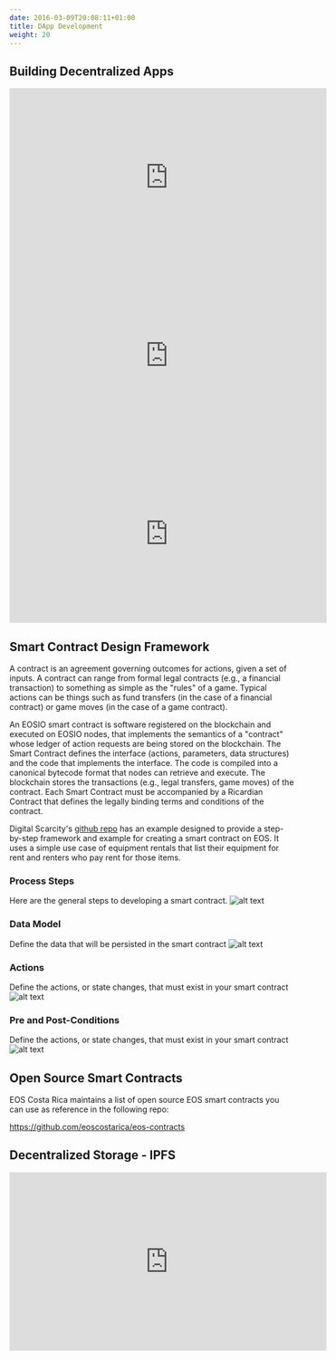 ```yaml
---
date: 2016-03-09T20:08:11+01:00
title: DApp Development
weight: 20
---
```


## Building Decentralized Apps

<div class="rwd-media">
    <iframe width="560" height="315" src="https://www.youtube.com/embed/DqbkxfUX5Kg" frameborder="0" allow="accelerometer; autoplay; encrypted-media; gyroscope; picture-in-picture" allowfullscreen></iframe>
</div>

<div class="rwd-media">
    <iframe width="560" height="315" src="https://www.youtube.com/embed/J0SYv-GC3R0" frameborder="0" allow="accelerometer; autoplay; encrypted-media; gyroscope; picture-in-picture" allowfullscreen></iframe>
</div>

<div class="rwd-media">
    <iframe width="560" height="315" src="https://www.youtube.com/embed/4OmQ7Ow9baI" frameborder="0" allow="accelerometer; autoplay; encrypted-media; gyroscope; picture-in-picture" allowfullscreen></iframe>
</div>


## Smart Contract Design Framework 

A contract is an agreement governing outcomes for actions, given a set of inputs. A contract can range from formal legal contracts (e.g., a financial transaction) to something as simple as the "rules" of a game. Typical actions can be things such as fund transfers (in the case of a financial contract) or game moves (in the case of a game contract).

An EOSIO smart contract is software registered on the blockchain and executed on EOSIO nodes, that implements the semantics of a "contract" whose ledger of action requests are being stored on the blockchain. The Smart Contract defines the interface (actions, parameters, data structures) and the code that implements the interface. The code is compiled into a canonical bytecode format that nodes can retrieve and execute. The blockchain stores the transactions (e.g., legal transfers, game moves) of the contract. Each Smart Contract must be accompanied by a Ricardian Contract that defines the legally binding terms and conditions of the contract.


Digital Scarcity's [github repo](https://github.com/digital-scarcity/equiprental) has an example designed to provide a step-by-step framework and example for creating a smart contract on EOS. It uses a simple use case of equipment rentals that list their equipment for rent and renters who pay rent for those items.

### Process Steps
Here are the general steps to developing a smart contract.
![alt text](/images/contracts/steps.png "Steps")


### Data Model
Define the data that will be persisted in the smart contract
![alt text](/images/contracts/datamodel.png "Data Model")

### Actions
Define the actions, or state changes, that must exist in your smart contract
![alt text](/images/contracts/actions.png "Actions")

### Pre and Post-Conditions
Define the actions, or state changes, that must exist in your smart contract
![alt text](/images/contracts/prepostconditions.png "Pre- and Post-Conditions")

## Open Source Smart Contracts 

EOS Costa Rica maintains a list of open source EOS smart contracts you can use as reference in the following repo:

https://github.com/eoscostarica/eos-contracts

## Decentralized Storage - IPFS

<div class="rwd-media">
    <iframe width="560" height="315" src="https://www.youtube.com/embed/5Uj6uR3fp-U" frameborder="0" allow="accelerometer; autoplay; encrypted-media; gyroscope; picture-in-picture" allowfullscreen></iframe>
</div>

